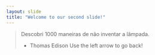 ```yaml
---
layout: slide
title: "Welcome to our second slide!"
---
```

> Descobri 1000 maneiras de não inventar a lâmpada.
> - Thomas Edison
Use the left arrow to go back!
